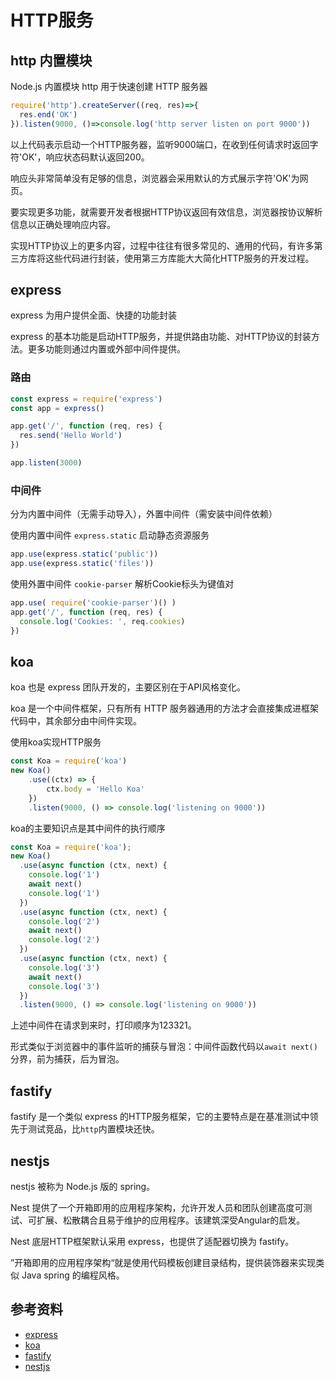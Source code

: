 # HTTP服务
## http 内置模块
Node.js 内置模块 http 用于快速创建 HTTP 服务器
```js
require('http').createServer((req, res)=>{
  res.end('OK')
}).listen(9000, ()=>console.log('http server listen on port 9000'))
```
以上代码表示启动一个HTTP服务器，监听9000端口，在收到任何请求时返回字符'OK'，响应状态码默认返回200。

响应头非常简单没有足够的信息，浏览器会采用默认的方式展示字符'OK'为网页。

要实现更多功能，就需要开发者根据HTTP协议返回有效信息，浏览器按协议解析信息以正确处理响应内容。

实现HTTP协议上的更多内容，过程中往往有很多常见的、通用的代码，有许多第三方库将这些代码进行封装，使用第三方库能大大简化HTTP服务的开发过程。

## express
express 为用户提供全面、快捷的功能封装

express 的基本功能是启动HTTP服务，并提供路由功能、对HTTP协议的封装方法。更多功能则通过内置或外部中间件提供。

### 路由
```js
const express = require('express')
const app = express()

app.get('/', function (req, res) {
  res.send('Hello World')
})

app.listen(3000)
```

### 中间件
分为内置中间件（无需手动导入），外置中间件（需安装中间件依赖）

使用内置中间件 `express.static` 启动静态资源服务
```js
app.use(express.static('public'))
app.use(express.static('files'))
```
使用外置中间件 `cookie-parser` 解析Cookie标头为键值对
```js
app.use( require('cookie-parser')() )
app.get('/', function (req, res) {
  console.log('Cookies: ', req.cookies)
})
```

## koa
koa 也是 express 团队开发的，主要区别在于API风格变化。

koa 是一个中间件框架，只有所有 HTTP 服务器通用的方法才会直接集成进框架代码中，其余部分由中间件实现。

使用koa实现HTTP服务
```js
const Koa = require('koa')
new Koa()
    .use((ctx) => {
        ctx.body = 'Hello Koa'
    })
    .listen(9000, () => console.log('listening on 9000'))
```

koa的主要知识点是其中间件的执行顺序
```js
const Koa = require('koa');
new Koa()
  .use(async function (ctx, next) {
    console.log('1')
    await next()
    console.log('1')
  })
  .use(async function (ctx, next) {
    console.log('2')
    await next()
    console.log('2')
  })
  .use(async function (ctx, next) {
    console.log('3')
    await next()
    console.log('3')
  })
  .listen(9000, () => console.log('listening on 9000'))
```
上述中间件在请求到来时，打印顺序为123321。

形式类似于浏览器中的事件监听的捕获与冒泡：中间件函数代码以`await next()` 分界，前为捕获，后为冒泡。

## fastify

fastify 是一个类似 express 的HTTP服务框架，它的主要特点是在基准测试中领先于测试竞品，比`http`内置模块还快。

## nestjs
nestjs 被称为 Node.js 版的 spring。

Nest 提供了一个开箱即用的应用程序架构，允许开发人员和团队创建高度可测试、可扩展、松散耦合且易于维护的应用程序。该建筑深受Angular的启发。

Nest 底层HTTP框架默认采用 express，也提供了适配器切换为 fastify。

”开箱即用的应用程序架构“就是使用代码模板创建目录结构，提供装饰器来实现类似 Java spring 的编程风格。

## 参考资料

- [express](https://expressjs.com/zh-cn/starter/installing.html)
- [koa](https://koajs.com.cn/)
- [fastify](https://www.fastify.cn/)
- [nestjs](https://docs.nestjs.com/)